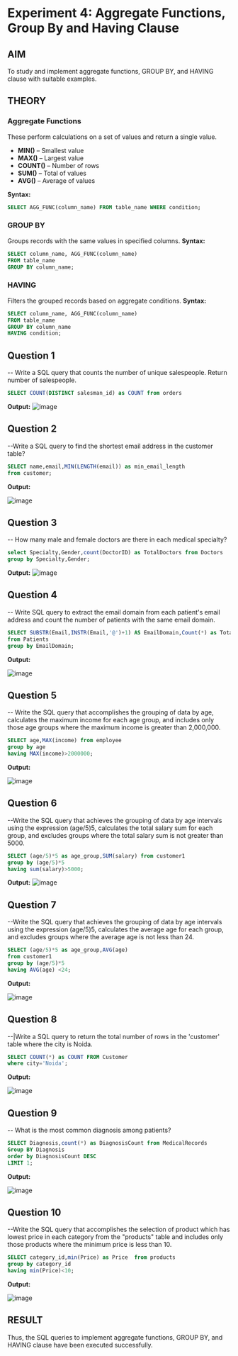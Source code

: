 # Experiment 4: Aggregate Functions, Group By and Having Clause

## AIM
To study and implement aggregate functions, GROUP BY, and HAVING clause with suitable examples.

## THEORY

### Aggregate Functions
These perform calculations on a set of values and return a single value.

- **MIN()** – Smallest value  
- **MAX()** – Largest value  
- **COUNT()** – Number of rows  
- **SUM()** – Total of values  
- **AVG()** – Average of values

**Syntax:**
```sql
SELECT AGG_FUNC(column_name) FROM table_name WHERE condition;
```
### GROUP BY
Groups records with the same values in specified columns.
**Syntax:**
```sql
SELECT column_name, AGG_FUNC(column_name)
FROM table_name
GROUP BY column_name;
```
### HAVING
Filters the grouped records based on aggregate conditions.
**Syntax:**
```sql
SELECT column_name, AGG_FUNC(column_name)
FROM table_name
GROUP BY column_name
HAVING condition;
```

**Question 1**
--
-- Write a SQL query that counts the number of unique salespeople. Return number of salespeople.

```sql
SELECT COUNT(DISTINCT salesman_id) as COUNT from orders
```

**Output:**
![image](https://github.com/user-attachments/assets/a74663e0-9655-4621-819e-b6d7dee7f419)


**Question 2**
---
--Write a SQL query to find the shortest email address in the customer table?

```sql
SELECT name,email,MIN(LENGTH(email)) as min_email_length
from customer;
```

**Output:**

![image](https://github.com/user-attachments/assets/515e110f-135c-44cd-8088-4de2ece3390c)


**Question 3**
---
-- How many male and female doctors are there in each medical specialty?
```sql
select Specialty,Gender,count(DoctorID) as TotalDoctors from Doctors
group by Specialty,Gender;
```

**Output:**
![image](https://github.com/user-attachments/assets/ce4c3f05-a23e-4ce3-89ed-a483e0cf2409)


**Question 4**
---
-- Write SQL query to extract the email domain from each patient's email address and count the number of patients with the same email domain.

```sql
SELECT SUBSTR(Email,INSTR(Email,'@')+1) AS EmailDomain,Count(*) as TotalPatients
from Patients
group by EmailDomain;
```

**Output:**


![image](https://github.com/user-attachments/assets/4da63f66-53d1-4cd7-b990-39ba4b8ede6d)


**Question 5**
---
-- Write the SQL query that accomplishes the grouping of data by age, calculates the maximum income for each age group, and includes only those age groups where the maximum income is greater than 2,000,000.
```sql
SELECT age,MAX(income) from employee
group by age
having MAX(income)>2000000;
```

**Output:**


![image](https://github.com/user-attachments/assets/27c85f23-a05b-4a45-b116-68c61d4e4197)


**Question 6**
---
--Write the SQL query that achieves the grouping of data by age intervals using the expression (age/5)5, calculates the total salary sum for each group, and excludes groups where the total salary sum is not greater than 5000.
```sql
SELECT (age/5)*5 as age_group,SUM(salary) from customer1
group by (age/5)*5
having sum(salary)>5000;
```

**Output:**
![image](https://github.com/user-attachments/assets/52798270-7a61-45fb-9bb8-f0b4653366e4)


**Question 7**
---
--Write the SQL query that achieves the grouping of data by age intervals using the expression (age/5)5, calculates the average age for each group, and excludes groups where the average age is not less than 24.

```sql
SELECT (age/5)*5 as age_group,AVG(age) 
from customer1
group by (age/5)*5
having AVG(age) <24;
```

**Output:**

![image](https://github.com/user-attachments/assets/4de42af7-81a0-4eaf-9d75-9139919772ed)


**Question 8**
---
--|Write a SQL query to return the total number of rows in the 'customer' table where the city is Noida.

```sql
SELECT COUNT(*) as COUNT FROM Customer
where city='Noida';
```

**Output:**

![image](https://github.com/user-attachments/assets/3e389da2-5f42-4e98-8d46-8a25bc40d124)


**Question 9**
---
-- What is the most common diagnosis among patients?

```sql
SELECT Diagnosis,count(*) as DiagnosisCount from MedicalRecords 
Group BY Diagnosis
order by DiagnosisCount DESC
LIMIT 1;
```

**Output:**

![image](https://github.com/user-attachments/assets/03e6a49c-ca73-4212-bf92-f55317995d07)


**Question 10**
---
--Write the SQL query that accomplishes the selection of product which has lowest price in each category from the "products" table and includes only those products where the minimum price is less than 10.
```sql
SELECT category_id,min(Price) as Price  from products
group by category_id
having min(Price)<10;
```

**Output:**


![image](https://github.com/user-attachments/assets/6bd36c31-da15-4a55-8da3-a11e758b7cf3)


## RESULT
Thus, the SQL queries to implement aggregate functions, GROUP BY, and HAVING clause have been executed successfully.
